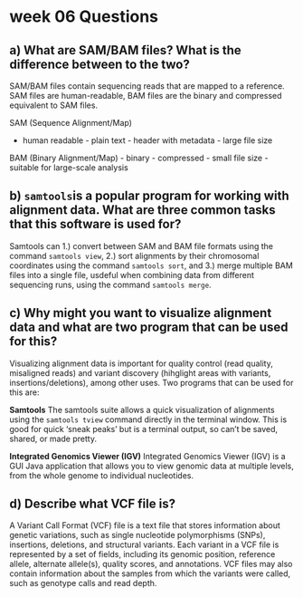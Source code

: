 week 06 Questions
================

## a) **What are SAM/BAM files? What is the difference between to the two?**

SAM/BAM files contain sequencing reads that are mapped to a reference.
SAM files are human-readable, BAM files are the binary and compressed
equivalent to SAM files.

SAM (Sequence Alignment/Map)  
- human readable - plain text - header with metadata - large file size

BAM (Binary Alignment/Map) - binary - compressed - small file size -
suitable for large-scale analysis

## b) **`samtools`is a popular program for working with alignment data. What are three common tasks that this software is used for?**

Samtools can 1.) convert between SAM and BAM file formats using the
command `samtools view`, 2.) sort alignments by their chromosomal
coordinates using the command `samtools sort`, and 3.) merge multiple
BAM files into a single file, usdeful when combining data from different
sequencing runs, using the command `samtools merge`.

## c) **Why might you want to visualize alignment data and what are two program that can be used for this?**

Visualizing alignment data is important for quality control (read
quality, misaligned reads) and variant discovery (hihglight areas with
variants, insertions/deletions), among other uses. Two programs that can
be used for this are:

**Samtools** The samtools suite allows a quick visualization of
alignments using the `samtools tview` command directly in the terminal
window. This is good for quick ‘sneak peaks’ but is a terminal output,
so can’t be saved, shared, or made pretty.

**Integrated Genomics Viewer (IGV)** Integrated Genomics Viewer (IGV) is
a GUI Java application that allows you to view genomic data at multiple
levels, from the whole genome to individual nucleotides.

## d) **Describe what VCF file is?**

A Variant Call Format (VCF) file is a text file that stores information
about genetic variations, such as single nucleotide polymorphisms
(SNPs), insertions, deletions, and structural variants. Each variant in
a VCF file is represented by a set of fields, including its genomic
position, reference allele, alternate allele(s), quality scores, and
annotations. VCF files may also contain information about the samples
from which the variants were called, such as genotype calls and read
depth.

